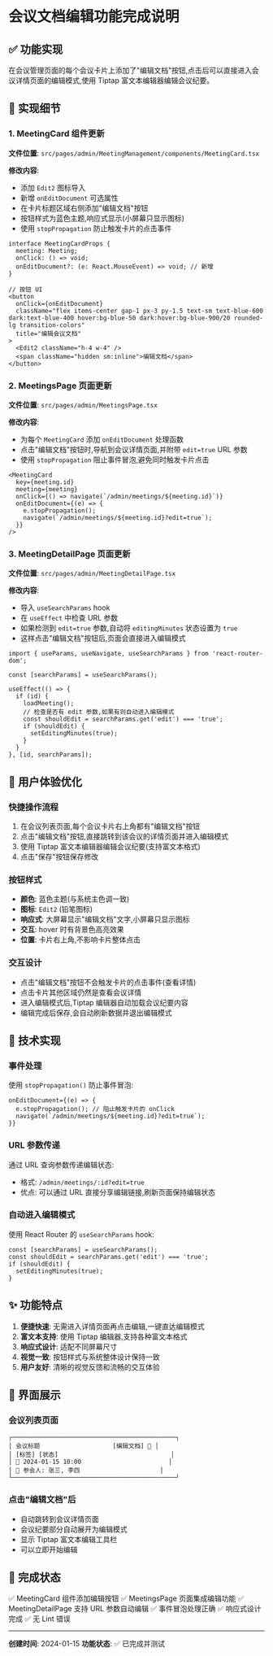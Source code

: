 # 会议文档编辑功能完成说明

## ✅ 功能实现

在会议管理页面的每个会议卡片上添加了"编辑文档"按钮,点击后可以直接进入会议详情页面的编辑模式,使用 Tiptap 富文本编辑器编辑会议纪要。

## 📝 实现细节

### 1. MeetingCard 组件更新

**文件位置**: `src/pages/admin/MeetingManagement/components/MeetingCard.tsx`

**修改内容**:
- 添加 `Edit2` 图标导入
- 新增 `onEditDocument` 可选属性
- 在卡片标题区域右侧添加"编辑文档"按钮
- 按钮样式为蓝色主题,响应式显示(小屏幕只显示图标)
- 使用 `stopPropagation` 防止触发卡片的点击事件

```tsx
interface MeetingCardProps {
  meeting: Meeting;
  onClick: () => void;
  onEditDocument?: (e: React.MouseEvent) => void; // 新增
}

// 按钮 UI
<button
  onClick={onEditDocument}
  className="flex items-center gap-1 px-3 py-1.5 text-sm text-blue-600 dark:text-blue-400 hover:bg-blue-50 dark:hover:bg-blue-900/20 rounded-lg transition-colors"
  title="编辑会议文档"
>
  <Edit2 className="h-4 w-4" />
  <span className="hidden sm:inline">编辑文档</span>
</button>
```

### 2. MeetingsPage 页面更新

**文件位置**: `src/pages/admin/MeetingsPage.tsx`

**修改内容**:
- 为每个 `MeetingCard` 添加 `onEditDocument` 处理函数
- 点击"编辑文档"按钮时,导航到会议详情页面,并附带 `edit=true` URL 参数
- 使用 `stopPropagation` 阻止事件冒泡,避免同时触发卡片点击

```tsx
<MeetingCard
  key={meeting.id}
  meeting={meeting}
  onClick={() => navigate(`/admin/meetings/${meeting.id}`)}
  onEditDocument={(e) => {
    e.stopPropagation();
    navigate(`/admin/meetings/${meeting.id}?edit=true`);
  }}
/>
```

### 3. MeetingDetailPage 页面更新

**文件位置**: `src/pages/admin/MeetingDetailPage.tsx`

**修改内容**:
- 导入 `useSearchParams` hook
- 在 `useEffect` 中检查 URL 参数
- 如果检测到 `edit=true` 参数,自动将 `editingMinutes` 状态设置为 `true`
- 这样点击"编辑文档"按钮后,页面会直接进入编辑模式

```tsx
import { useParams, useNavigate, useSearchParams } from 'react-router-dom';

const [searchParams] = useSearchParams();

useEffect(() => {
  if (id) {
    loadMeeting();
    // 检查是否有 edit 参数,如果有则自动进入编辑模式
    const shouldEdit = searchParams.get('edit') === 'true';
    if (shouldEdit) {
      setEditingMinutes(true);
    }
  }
}, [id, searchParams]);
```

## 🎯 用户体验优化

### 快捷操作流程
1. 在会议列表页面,每个会议卡片右上角都有"编辑文档"按钮
2. 点击"编辑文档"按钮,直接跳转到该会议的详情页面并进入编辑模式
3. 使用 Tiptap 富文本编辑器编辑会议纪要(支持富文本格式)
4. 点击"保存"按钮保存修改

### 按钮样式
- **颜色**: 蓝色主题(与系统主色调一致)
- **图标**: `Edit2` (铅笔图标)
- **响应式**: 大屏幕显示"编辑文档"文字,小屏幕只显示图标
- **交互**: hover 时有背景色高亮效果
- **位置**: 卡片右上角,不影响卡片整体点击

### 交互设计
- 点击"编辑文档"按钮不会触发卡片的点击事件(查看详情)
- 点击卡片其他区域仍然是查看会议详情
- 进入编辑模式后,Tiptap 编辑器自动加载会议纪要内容
- 编辑完成后保存,会自动刷新数据并退出编辑模式

## 🔧 技术实现

### 事件处理
使用 `stopPropagation()` 防止事件冒泡:
```tsx
onEditDocument={(e) => {
  e.stopPropagation(); // 阻止触发卡片的 onClick
  navigate(`/admin/meetings/${meeting.id}?edit=true`);
}}
```

### URL 参数传递
通过 URL 查询参数传递编辑状态:
- 格式: `/admin/meetings/:id?edit=true`
- 优点: 可以通过 URL 直接分享编辑链接,刷新页面保持编辑状态

### 自动进入编辑模式
使用 React Router 的 `useSearchParams` hook:
```tsx
const [searchParams] = useSearchParams();
const shouldEdit = searchParams.get('edit') === 'true';
if (shouldEdit) {
  setEditingMinutes(true);
}
```

## ✨ 功能特点

1. **便捷快速**: 无需进入详情页面再点击编辑,一键直达编辑模式
2. **富文本支持**: 使用 Tiptap 编辑器,支持各种富文本格式
3. **响应式设计**: 适配不同屏幕尺寸
4. **视觉一致**: 按钮样式与系统整体设计保持一致
5. **用户友好**: 清晰的视觉反馈和流畅的交互体验

## 📱 界面展示

### 会议列表页面
```
┌─────────────────────────────────────────────┐
│ 会议标题                    [编辑文档] 📝 │
│ [标签] [状态]                               │
│ 📅 2024-01-15 10:00                        │
│ 👥 参会人: 张三, 李四                      │
└─────────────────────────────────────────────┘
```

### 点击"编辑文档"后
- 自动跳转到会议详情页面
- 会议纪要部分自动展开为编辑模式
- 显示 Tiptap 富文本编辑工具栏
- 可以立即开始编辑

## 🎉 完成状态

✅ MeetingCard 组件添加编辑按钮
✅ MeetingsPage 页面集成编辑功能
✅ MeetingDetailPage 支持 URL 参数自动编辑
✅ 事件冒泡处理正确
✅ 响应式设计完成
✅ 无 Lint 错误

---

**创建时间**: 2024-01-15
**功能状态**: ✅ 已完成并测试

